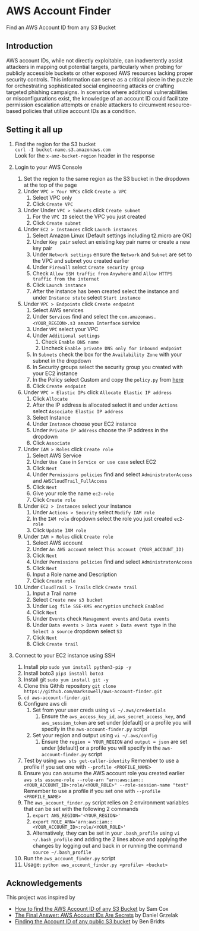 # AWS Account Finder
Find an AWS Account ID from any S3 Bucket

## Introduction

AWS account IDs, while not directly exploitable, can inadvertently assist attackers in mapping out potential targets, particularly when probing for publicly accessible buckets or other exposed AWS resources lacking proper security controls. This information can serve as a critical piece in the puzzle for orchestrating sophisticated social engineering attacks or crafting targeted phishing campaigns. In scenarios where additional vulnerabilities or misconfigurations exist, the knowledge of an account ID could facilitate permission escalation attempts or enable attackers to circumvent resource-based policies that utilize account IDs as a condition.

## Setting it all up

1. Find the region for the S3 bucket  
    `curl -I bucket-name.s3.amazonaws.com`  
           Look for the `x-amz-bucket-region` header in the response

3. Login to your AWS Console
   1. Set the region to the same region as the S3 bucket in the dropdown at the top of the page
   2. Under `VPC > Your VPCs` click `Create a VPC`
      1. Select VPC only
      2. Click `Create VPC`
   3. Under Under `VPC > Subnets` click `Create subnet`
      1. For the `VPC ID` select the VPC you just created
      2. Click `Create subnet`
   4. Under `EC2 > Instances` click `Launch instances`
      1. Select Amazon Linux (Default settings including t2.micro are OK)
      2. Under `Key pair` select an existing key pair name or create a new key pair
      3. Under `Network settings` ensure the `Network` and `Subnet` are set to the VPC and subnet you created earlier
      4. Under `Firewall` select `Create security group`
      5. Check `Allow SSH traffic from` `Anywhere` and `Allow HTTPS traffic from the internet`
      6. Click `Launch instance`
      7. After the instance has been created select the instance and under `Instance state` select `Start instance`
   5. Under `VPC > Endpoints` click `Create endpoint`
      1. Select AWS services
      2. Under `Services` find and select the `com.amazonaws.<YOUR_REGION>.s3 amazon Interface` service
      3. Under `VPC` select your VPC
      4. Under `Additional settings`
         1. Check `Enable DNS name`
         2. Uncheck `Enable private DNS only for inbound endpoint`
      5. In `Subnets` check the box for the `Availability Zone` with your subnet in the dropdown
      6. In Security groups select the security group you created with your EC2 instance
      7. In the Policy select Custom and copy the `policy.py` from [here](https://raw.githubusercontent.com/marksowell/aws-account-finder/main/policy.json)
      8. Click `Create endpoint`
   6. Under `VPC > Elastic IPs` click `Allocate Elastic IP address`
      1. Click `Allocate`
      2. After the IP address is allocated select it and under `Actions` select `Associate Elastic IP address`
      3. Select Instance
      4. Under `Instance` choose your EC2 instance
      5. Under `Private IP address` choose the IP address in the dropdown
      6. Click `Associate`
   7. Under `IAM > Roles` click `Create role`
      1. Select AWS Service
      2. Under `Use Case` in `Service or use case` select EC2
      3. Click `Next`
      4. Under `Permissions policies` find and select `AdministratorAccess` and `AWSCloudTrail_FullAccess`
      5. Click `Next`
      6. Give your role the name `ec2-role`
      7. Click `Create role`
   8. Under `EC2 > Instances` select your instance
      1. Under `Actions > Security` select `Modify IAM role`
      2. In the `IAM role` dropdown select the role you just created `ec2-role`
      3. Click `Update IAM role`
   9. Under `IAM > Roles` click `Create role`
       1. Select AWS account
       2. Under `An AWS account` select `This account (YOUR_ACCOUNT_ID)`
       3. Click `Next`
       4. Under `Permissions policies` find and select `AdministratorAccess`
       5. Click `Next`
       6. Input a Role name and Description
       7. Click `Create role`
   10. Under `CloudTrail > Trails` click `Create trail`
       1. Input a Trail name
       2. Select `Create new s3 bucket`
       3. Under `Log file SSE-KMS encryption` uncheck `Enabled`
       4. Click `Next`
       5. Under `Events` check `Management events` and `Data events`
       6. Under `Data events > Data event > Data event type` in the `Select a source` dropdown select `S3`
       7. Click `Next`
       8. Click `Create trail`
4. Connect to your EC2 instance using SSH
   1. Install pip `sudo yum install python3-pip -y`
   2. Install boto3 `pip3 install boto3`
   3. Install git `sudo yum install git -y`
   4. Clone this Githib repository `git clone https://github.com/marksowell/aws-account-finder.git`
   5. `cd aws-account-finder.git`
   6. Configure aws cli
      1. Set from your user creds using `vi ~/.aws/credentials`
         1. Ensure the `aws_access_key_id`, `aws_secret_access_key`, and `aws_session_token` are set under [default] or a profile you will specify in the `aws-account-finder.py` script
      2. Set your region and output using `vi ~/.aws/config` 
         1. Ensure the `region = YOUR_REGION` and `output = json` are set under [default] or a profile you will specify in the `aws-account-finder.py` script
   7. Test by using `aws sts get-caller-identity` Remember to use a profile if you set one with `--profile <PROFILE_NAME>`
   8. Ensure you can assume the AWS account role you created earlier `aws sts assume-role --role-arn "arn:aws:iam::<YOUR_ACCOUNT_ID>:role/<YOUR_ROLE>" --role-session-name "test"` Remember to use a profile if you set one with `--profile <PROFILE_NAME>`
   9. The `aws_account_finder.py` script relies on 2 environment variables that can be set with the following 2 commands
      1. `export AWS_REGION='<YOUR_REGION>'`
      2. `export ROLE_ARN='arn:aws:iam::<YOUR_ACCOUNT_ID>:role/<YOUR_ROLE>'`
      3. Alternatively, they can be set in your `.bash_profile` using `vi ~/.bash_profile` and adding the 2 lines above and applying the changes by logging out and back in or running the command `source ~/.bash_profile`
   12. Run the `aws_account_finder.py` script
      1. Usage: `python aws_account_finder.py <profile> <bucket>`
  
## Acknowledgements

This project was inspired by  
- [How to find the AWS Account ID of any S3 Bucket](https://tracebit.com/blog/2024/02/finding-aws-account-id-of-any-s3-bucket/) by Sam Cox  
- [The Final Answer: AWS Account IDs Are Secrets](https://blog.plerion.com/aws-account-ids-are-secrets/) by Daniel Grzelak  
- [Finding the Account ID of any public S3 bucket](https://cloudar.be/awsblog/finding-the-account-id-of-any-public-s3-bucket/) by Ben Bridts  
